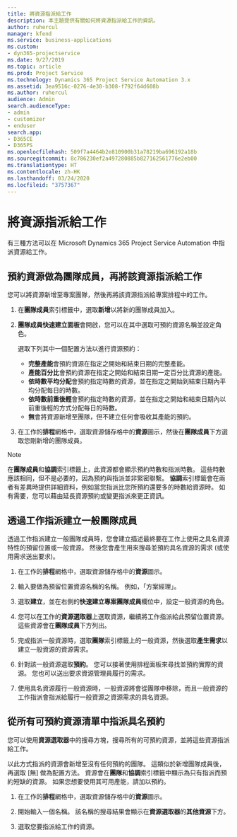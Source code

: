 ```yaml
---
title: 將資源指派給工作
description: 本主題提供有關如何將資源指派給工作的資訊。
author: ruhercul
manager: kfend
ms.service: business-applications
ms.custom:
- dyn365-projectservice
ms.date: 9/27/2019
ms.topic: article
ms.prod: Project Service
ms.technology: Dynamics 365 Project Service Automation 3.x
ms.assetid: 3ea9516c-0276-4e30-b308-f792f64d608b
ms.author: ruhercul
audience: Admin
search.audienceType:
- admin
- customizer
- enduser
search.app:
- D365CE
- D365PS
ms.openlocfilehash: 509f7a4464b2e810900b31a78219ba696192a18b
ms.sourcegitcommit: 8c786230ef2a497280885b827162561776e2eb00
ms.translationtype: HT
ms.contentlocale: zh-HK
ms.lasthandoff: 03/24/2020
ms.locfileid: "3757367"
---
```

# <a name="assign-a-resource-to-a-task"></a>將資源指派給工作

有三種方法可以在 Microsoft Dynamics 365 Project Service Automation 中指派資源給工作。

## <a name="book-a-resource-as-a-team-member-and-then-assign-the-resource-to-a-task"></a>預約資源做為團隊成員，再將該資源指派給工作

您可以將資源新增至專案團隊，然後再將該資源指派給專案排程中的工作。

1. 在**團隊成員**索引標籤中，選取**新增**以將新的團隊成員加入。 

2. **團隊成員快速建立面板**會開啟，您可以在其中選取可預約資源名稱並設定角色。 

    選取下列其中一個配置方法以進行資源預約：

    - **完整產能**會預約資源在指定之開始和結束日期的完整產能。
    - **產能百分比**會預約資源在指定之開始和結束日期一定百分比資源的產能。
    - **依時數平均分配**會預約指定時數的資源，並在指定之開始到結束日期內平均分配每日的時數。
    - **依時數前重後輕**會預約指定時數的資源，並在指定之開始和結束日期內以前重後輕的方式分配每日的時數。
    - **無**會將資源新增至團隊，但不建立任何會吸收其產能的預約。

3. 在工作的**排程**網格中，選取資源儲存格中的**資源**圖示，然後在**團隊成員**下方選取您剛新增的團隊成員。 

> [!NOTE]
> 在**團隊成員**和**協調**索引標籤上，此資源都會顯示預約時數和指派時數。 這些時數應該相同，但不是必要的，因為預約與指派並非緊密聯繫。 **協調**索引標籤會在兩者有差異時提供詳細資料，例如當您指派比您所預約還要多的時數給資源時。 如有需要，您可以藉由延長資源預約或變更指派來更正資訊。

## <a name="create-a-generic-team-member-through-task-assignment"></a>透過工作指派建立一般團隊成員

透過工作指派建立一般團隊成員時，您會建立描述最終要在工作上使用之具名資源特性的預留位置或一般資源。 然後您會產生用來搜尋並預約具名資源的需求 (或使用需求送出要求)。

1. 在工作的**排程**網格中，選取資源儲存格中的**資源**圖示。

2. 輸入要做為預留位置資源名稱的名稱。 例如，「方案經理」。

3. 選取**建立**，並在右側的**快速建立專案團隊成員**欄位中，設定一般資源的角色。

4. 您可以在工作的**資源選取器**上選取資源，繼續將工作指派給此預留位置資源。 這些資源會在**團隊成員**下方列出。

5. 完成指派一般資源時，選取**團隊**索引標籤上的一般資源，然後選取**產生需求**以建立一般資源的資源需求。

6. 針對該一般資源選取**預約**。 您可以接著使用排程面板來尋找並預約實際的資源。 您也可以送出要求資源管理員履行的需求。

7. 使用具名資源履行一般資源時，一般資源將會從團隊中移除，而且一般資源的工作指派會指派給履行一般資源之資源需求的具名資源。

## <a name="assign-a-named-resource-from-the-list-of-all-bookable-resources"></a>從所有可預約資源清單中指派具名預約

您可以使用**資源選取器**中的搜尋方塊，搜尋所有的可預約資源，並將這些資源指派給工作。

以此方式指派的資源會新增至沒有任何預約的團隊。 這類似於新增團隊成員後，再選取 [無] 做為配置方法。 資源會在**團隊**和**協調**索引標籤中顯示為只有指派而預約短缺的資源。 如果您想要使用其可用產能，請加以預約。

1. 在工作的**排程**網格中，選取資源儲存格中的**資源**圖示。

2. 開始輸入一個名稱。 該名稱的搜尋結果會顯示在**資源選取器**的**其他資源**下方。

3. 選取您要指派給工作的資源。

